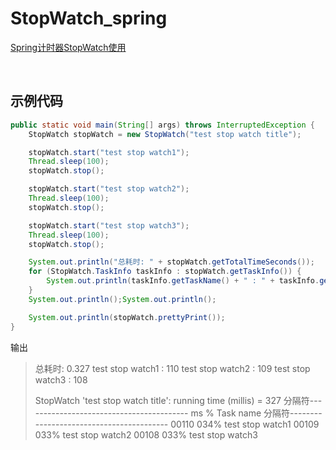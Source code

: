 # StopWatch_spring

[Spring计时器StopWatch使用](https://blog.csdn.net/gxs1688/article/details/87185030)

​		

## 示例代码

```java
public static void main(String[] args) throws InterruptedException {
    StopWatch stopWatch = new StopWatch("test stop watch title");

    stopWatch.start("test stop watch1");
    Thread.sleep(100);
    stopWatch.stop();

    stopWatch.start("test stop watch2");
    Thread.sleep(100);
    stopWatch.stop();

    stopWatch.start("test stop watch3");
    Thread.sleep(100);
    stopWatch.stop();

    System.out.println("总耗时: " + stopWatch.getTotalTimeSeconds());
    for (StopWatch.TaskInfo taskInfo : stopWatch.getTaskInfo()) {
        System.out.println(taskInfo.getTaskName() + " : " + taskInfo.getTimeMillis());
    }
    System.out.println();System.out.println();

    System.out.println(stopWatch.prettyPrint());
}
```

输出

> 总耗时: 0.327
> test stop watch1 : 110
> test stop watch2 : 109
> test stop watch3 : 108
>
> 
>
> StopWatch 'test stop watch title': running time (millis) = 327
> 分隔符-----------------------------------------
> ms     %     Task name
> 分隔符-----------------------------------------
> 00110  034%  test stop watch1
> 00109  033%  test stop watch2
> 00108  033%  test stop watch3



​		